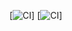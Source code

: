 [![CI](https://img.shields.io/badge/Install-Success-green.svg)]
[![CI](https://img.shields.io/badge/Install-Success-green.svg)]
